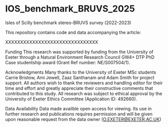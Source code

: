 # IOS_benchmark_BRUVS_2025
Isles of Scilly benchmark stereo-BRUVS survey (2022-2023)

This repository contains code and data accompanying the article:

XXXXXXXXXXXXXXXXXXXXXXXXXXXXXXX

Funding
This research was supported by funding from the University of Exeter through a Natural Environment Research Council GW4+ DTP PhD Case studentship award (Grant Ref number: NE/S007504/1). 

Acknowledgments
Many thanks to the University of Exeter MSc students Carrie Bristow, Ami Jewell, Zaaz Santhanam and Adam Smith for project support. All authors wish to thank the reviewers and handling editor for their time and effort and greatly appreciate their constructive comments that contributed to this study. All research was subject to ethical approval by the University of Exeter Ethics Committee (Application ID: 492660). 

Data Availability
Data made availble open access for viewing. Its use in further research and publications requires permission and will be given upon reasonable request from the data owner (O.EXETER@EXETER.AC.UK)
